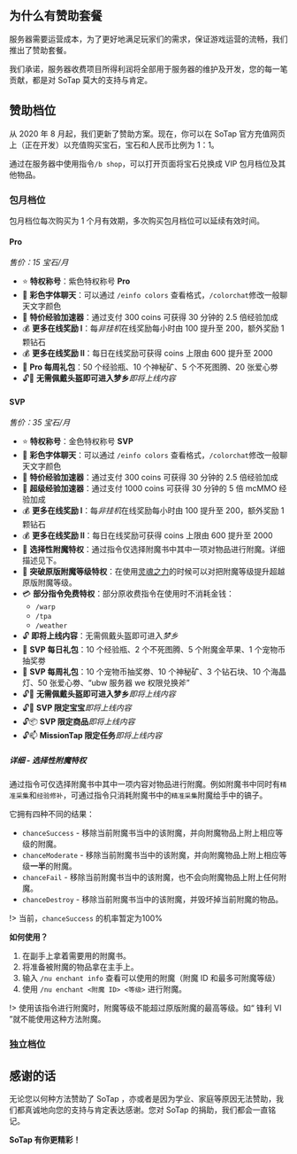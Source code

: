 ## 为什么有赞助套餐

服务器需要运营成本，为了更好地满足玩家们的需求，保证游戏运营的流畅，我们推出了赞助套餐。

我们承诺，服务器收费项目所得利润将全部用于服务器的维护及开发，您的每一笔贡献，都是对 SoTap 莫大的支持与肯定。

## 赞助档位

从 2020 年 8 月起，我们更新了赞助方案。现在，你可以在 SoTap 官方充值网页上（正在开发）以充值购买宝石，宝石和人民币比例为 1：1。

通过在服务器中使用指令`/b shop`，可以打开页面将宝石兑换成 VIP 包月档位及其他物品。

### 包月档位

包月档位每次购买为 1 个月有效期，多次购买包月档位可以延续有效时间。

#### Pro 

*售价：15 宝石/月*

- ⭐ **特权称号**：紫色特权称号 **Pro**
- 💬 **彩色字体聊天**：可以通过 `/einfo colors` 查看格式，`/colorchat`修改一般聊天文字颜色
- 💪 **特价经验加速器**：通过支付 300 coins 可获得 30 分钟的 2.5 倍经验加成
- 💰 **更多在线奖励 I**：每*非挂机*在线奖励每小时由 100 提升至 200，额外奖励 1 颗钻石
- 💰 **更多在线奖励 II**：每日在线奖励可获得 coins 上限由 600 提升至 2000
- 🎁 **Pro 每周礼包**：50 个经验瓶、10 个神秘矿、5 个不死图腾、20 张爱心劵
- 🔓🎩 **无需佩戴头盔即可进入梦乡***即将上线内容*

#### SVP

*售价：35 宝石/月*

- ⭐ **特权称号**：金色特权称号 **SVP**
- 💬 **彩色字体聊天**：可以通过 `/einfo colors` 查看格式，`/colorchat`修改一般聊天文字颜色
- 💪 **特价经验加速器**：通过支付 300 coins 可获得 30 分钟的 2.5 倍经验加成
- 💪 **超级经验加速器**：通过支付 1000 coins 可获得 30 分钟的 5 倍 mcMMO 经验加成
- 💰 **更多在线奖励 I**：每*非挂机*在线奖励每小时由 100 提升至 200，额外奖励 1 颗钻石
- 💰 **更多在线奖励 II**：每日在线奖励可获得 coins 上限由 600 提升至 2000
- 📏 **选择性附魔特权**：通过指令仅选择附魔书中其中一项对物品进行附魔。详细描述见下。
- 📐 **突破原版附魔等级特权**：在使用[灵魂之力][1]的时候可以对把附魔等级提升超越原版附魔等级。
- 💳 **部分指令免费特权**：部分原收费指令在使用时不消耗金钱：
    - `/warp`
    - `/tpa`
    - `/weather`
- 🔓 **即将上线内容**：无需佩戴头盔即可进入*梦乡*
- 🎁 **SVP 每日礼包**：10 个经验瓶、2 个不死图腾、5 个附魔金苹果、1 个宠物币抽奖劵
- 🎁 **SVP 每周礼包**：10 个宠物币抽奖劵、10 个神秘矿、3 个钻石块、10 个海晶灯、50 张爱心劵、“ubw 服务器 we 权限兑换斧”
- 🔓🎩 **无需佩戴头盔即可进入梦乡***即将上线内容*
- 🔓🐾 **SVP 限定宝宝***即将上线内容*
- 🔓📦 **SVP 限定商品***即将上线内容*
- 🔓📫 **MissionTap 限定任务***即将上线内容*


##### 详细 - 选择性附魔特权

通过指令可仅选择附魔书中其中一项内容对物品进行附魔。例如附魔书中同时有`精准采集`和`经验修补`，可通过指令只消耗附魔书中的`精准采集`附魔给手中的镐子。

它拥有四种不同的结果：

- `chanceSuccess` - 移除当前附魔书当中的该附魔，并向附魔物品上附上相应等级的附魔。
- `chanceModerate` - 移除当前附魔书当中的该附魔，并向附魔物品上附上相应等级**一半**的附魔。
- `chanceFail` - 移除当前附魔书当中的该附魔，也不会向附魔物品上附上任何附魔。
- `chanceDestroy` - 移除当前附魔书当中的该附魔，并毁坏掉当前附魔的物品。

!> 当前，`chanceSuccess` 的机率暂定为100%

**如何使用？**

1. 在副手上拿着需要用的附魔书。
2. 将准备被附魔的物品拿在主手上。
3. 输入 `/nu enchant info` 查看可以使用的附魔（附魔 ID 和最多可附魔等级）
4. 使用 `/nu enchant <附魔 ID> <等级>` 进行附魔。

!> 使用该指令进行附魔时，附魔等级不能超过原版附魔的最高等级。如“ 锋利 VI ”就不能使用这种方法附魔。

### 独立档位

## 感谢的话

无论您以何种方法赞助了 SoTap ，亦或者是因为学业、家庭等原因无法赞助，我们都真诚地向您的支持与肯定表达感谢。您对 SoTap 的捐助，我们都会一直铭记。

**SoTap 有你更精彩！**

[1]:/plugins/upgradeabletools.md
[2]:/Windfall/economy.md#爱心券
[3]:/plugins/sprite.md
